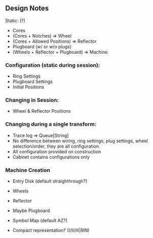 ## Design Notes

Static: (?)

  - Cores
  - (Cores + Notches) => Wheel
  - (Cores + Allowed Positions) => Reflector
  - Plugboard (w/ or w/o plugs)
  - (Wheels + Reflector + Plugboard) => Machine

### Configuration (static during session):

  - Ring Settings
  - Plugboard Settings
  - Initial Positions

### Changing in Session:

  - Wheel & Reflector Positions

### Changing during a single transform:

- Trace log => Queue[String]
- No difference between wiring, ring settings, plug settings, wheel selection/order, they are all configuration.
- All configuration provided on construction
- Cabinet contains configurations only

### Machine Creation

- Entry Disk (default straighthrough?)
- Wheels
- Reflector
- Maybe Plugboard 
- Symbol Map (default AZ?)

- Compact representation? (I/II/III|RIN)



